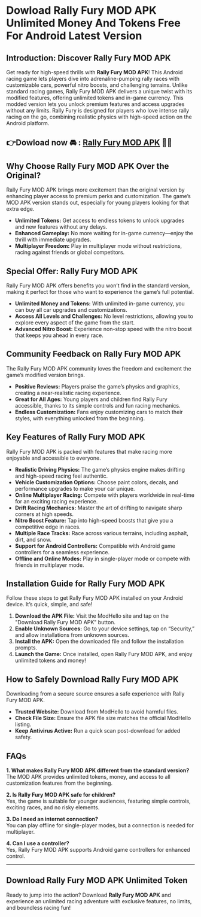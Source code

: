 # Dowload Rally Fury MOD APK Unlimited Money And Tokens Free For Android Latest Version

## Introduction: Discover Rally Fury MOD APK

Get ready for high-speed thrills with **Rally Fury MOD APK**! This Android racing game lets players dive into adrenaline-pumping rally races with customizable cars, powerful nitro boosts, and challenging terrains. Unlike standard racing games, Rally Fury MOD APK delivers a unique twist with its modified features, offering unlimited tokens and in-game currency. This modded version lets you unlock premium features and access upgrades without any limits. Rally Fury is designed for players who love intense rally racing on the go, combining realistic physics with high-speed action on the Android platform.


## 👉Dowload now 🚘 : [Rally Fury MOD APK](https://modhello.com/rally-fury/) 👌🏻

## Why Choose Rally Fury MOD APK Over the Original?

Rally Fury MOD APK brings more excitement than the original version by enhancing player access to premium perks and customization. The game’s MOD APK version stands out, especially for young players looking for that extra edge.

- **Unlimited Tokens:** Get access to endless tokens to unlock upgrades and new features without any delays.
- **Enhanced Gameplay:** No more waiting for in-game currency—enjoy the thrill with immediate upgrades.
- **Multiplayer Freedom:** Play in multiplayer mode without restrictions, racing against friends or global competitors.

## Special Offer: Rally Fury MOD APK

Rally Fury MOD APK offers benefits you won’t find in the standard version, making it perfect for those who want to experience the game’s full potential.

- **Unlimited Money and Tokens:** With unlimited in-game currency, you can buy all car upgrades and customizations.
- **Access All Levels and Challenges:** No level restrictions, allowing you to explore every aspect of the game from the start.
- **Advanced Nitro Boost:** Experience non-stop speed with the nitro boost that keeps you ahead in every race.

## Community Feedback on Rally Fury MOD APK

The Rally Fury MOD APK community loves the freedom and excitement the game’s modified version brings.

- **Positive Reviews:** Players praise the game’s physics and graphics, creating a near-realistic racing experience.
- **Great for All Ages:** Young players and children find Rally Fury accessible, thanks to its simple controls and fun racing mechanics.
- **Endless Customization:** Fans enjoy customizing cars to match their styles, with everything unlocked from the beginning.

## Key Features of Rally Fury MOD APK

Rally Fury MOD APK is packed with features that make racing more enjoyable and accessible to everyone.

- **Realistic Driving Physics:** The game’s physics engine makes drifting and high-speed racing feel authentic.
- **Vehicle Customization Options:** Choose paint colors, decals, and performance upgrades to make your car unique.
- **Online Multiplayer Racing:** Compete with players worldwide in real-time for an exciting racing experience.
- **Drift Racing Mechanics:** Master the art of drifting to navigate sharp corners at high speeds.
- **Nitro Boost Feature:** Tap into high-speed boosts that give you a competitive edge in races.
- **Multiple Race Tracks:** Race across various terrains, including asphalt, dirt, and snow.
- **Support for Android Controllers:** Compatible with Android game controllers for a seamless experience.
- **Offline and Online Modes:** Play in single-player mode or compete with friends in multiplayer mode.

## Installation Guide for Rally Fury MOD APK

Follow these steps to get Rally Fury MOD APK installed on your Android device. It’s quick, simple, and safe!

1. **Download the APK File:** Visit the ModHello site and tap on the "Download Rally Fury MOD APK" button.
2. **Enable Unknown Sources:** Go to your device settings, tap on “Security,” and allow installations from unknown sources.
3. **Install the APK:** Open the downloaded file and follow the installation prompts.
4. **Launch the Game:** Once installed, open Rally Fury MOD APK, and enjoy unlimited tokens and money!

## How to Safely Download Rally Fury MOD APK

Downloading from a secure source ensures a safe experience with Rally Fury MOD APK.

- **Trusted Website:** Download from ModHello to avoid harmful files.
- **Check File Size:** Ensure the APK file size matches the official ModHello listing.
- **Keep Antivirus Active:** Run a quick scan post-download for added safety.

## FAQs

**1. What makes Rally Fury MOD APK different from the standard version?**  
The MOD APK provides unlimited tokens, money, and access to all customization features from the beginning.

**2. Is Rally Fury MOD APK safe for children?**  
Yes, the game is suitable for younger audiences, featuring simple controls, exciting races, and no risky elements.

**3. Do I need an internet connection?**  
You can play offline for single-player modes, but a connection is needed for multiplayer.

**4. Can I use a controller?**  
Yes, Rally Fury MOD APK supports Android game controllers for enhanced control.

---

## Download Rally Fury MOD APK Unlimited Token

Ready to jump into the action? Download **Rally Fury MOD APK** and experience an unlimited racing adventure with exclusive features, no limits, and boundless racing fun!
